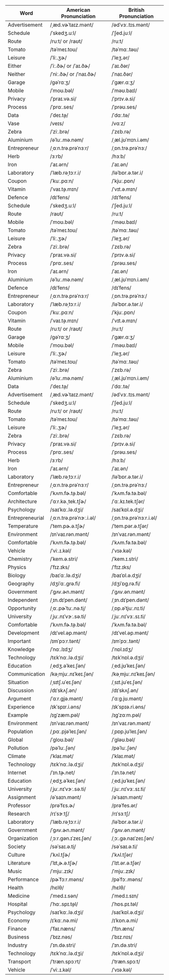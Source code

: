 | Word               | American Pronunciation   | British Pronunciation   |
|-------------------|-------------------------|-----------------------|
| Advertisement      | /ˌæd.vɚˈtaɪz.mənt/      | /ədˈvɜː.tɪs.mənt/     |
| Schedule           | /ˈskedʒ.uːl/            | /ˈʃed.juːl/           |
| Route              | /ruːt/ or /raʊt/        | /ruːt/                |
| Tomato             | /təˈmeɪ.toʊ/            | /təˈmɑː.təʊ/          |
| Leisure            | /ˈliː.ʒɚ/               | /ˈleʒ.ər/             |
| Either             | /ˈiː.ðɚ/ or /ˈaɪ.ðɚ/    | /ˈaɪ.ðər/             |
| Neither            | /ˈniː.ðɚ/ or /ˈnaɪ.ðɚ/  | /ˈnaɪ.ðər/            |
| Garage             | /ɡəˈrɑːʒ/               | /ˈɡær.ɑːʒ/            |
| Mobile             | /ˈmoʊ.bəl/              | /ˈməʊ.baɪl/           |
| Privacy            | /ˈpraɪ.və.si/           | /ˈprɪv.ə.si/          |
| Process            | /ˈprɑː.ses/             | /ˈprəʊ.ses/           |
| Data               | /ˈdeɪ.t̬ə/               | /ˈdɑː.tə/             |
| Vase               | /veɪs/                  | /vɑːz/                |
| Zebra              | /ˈziː.brə/              | /ˈzɛb.rə/             |
| Aluminium          | /əˈluː.mə.nəm/          | /ˌæl.jʊˈmɪn.i.əm/    |
| Entrepreneur       | /ˌɑːn.trə.prəˈnɜːr/      | /ˌɒn.trə.prəˈnɜː/     |
| Herb               | /ɜːrb/                   | /hɜːb/                |
| Iron               | /ˈaɪ.ərn/               | /ˈaɪ.ən/              |
| Laboratory         | /ˈlæb.rəˌtɔːr.i/        | /ləˈbɒr.ə.tər.i/      |
| Coupon             | /ˈkuː.pɑːn/             | /ˈkjuː.pɒn/           |
| Vitamin            | /ˈvaɪ.t̬ə.mɪn/          | /ˈvɪt.ə.mɪn/          |
| Defence            | /dɪˈfens/               | /dɪˈfens/             |
| Schedule           | /ˈskedʒ.uːl/            | /ˈʃed.juːl/           |
| Route              | /raʊt/                  | /ruːt/                |
| Mobile             | /ˈmoʊ.bəl/              | /ˈməʊ.baɪl/           |
| Tomato             | /təˈmeɪ.toʊ/            | /təˈmɑː.təʊ/          |
| Leisure            | /ˈliː.ʒɚ/               | /ˈleʒ.ər/             |
| Zebra              | /ˈziː.brə/              | /ˈzɛb.rə/             |
| Privacy            | /ˈpraɪ.və.si/           | /ˈprɪv.ə.si/          |
| Process            | /ˈprɑː.ses/             | /ˈprəʊ.ses/           |
| Iron               | /ˈaɪ.ərn/               | /ˈaɪ.ən/              |
| Aluminium          | /əˈluː.mə.nəm/          | /ˌæl.jʊˈmɪn.i.əm/    |
| Defence            | /dɪˈfens/               | /dɪˈfens/             |
| Entrepreneur       | /ˌɑːn.trə.prəˈnɜːr/      | /ˌɒn.trə.prəˈnɜː/     |
| Laboratory         | /ˈlæb.rəˌtɔːr.i/        | /ləˈbɒr.ə.tər.i/      |
| Coupon             | /ˈkuː.pɑːn/             | /ˈkjuː.pɒn/           |
| Vitamin            | /ˈvaɪ.t̬ə.mɪn/          | /ˈvɪt.ə.mɪn/          |
| Route              | /ruːt/ or /raʊt/        | /ruːt/                |
| Garage             | /ɡəˈrɑːʒ/               | /ˈɡær.ɑːʒ/            |
| Mobile             | /ˈmoʊ.bəl/              | /ˈməʊ.baɪl/           |
| Leisure            | /ˈliː.ʒɚ/               | /ˈleʒ.ər/             |
| Tomato             | /təˈmeɪ.toʊ/            | /təˈmɑː.təʊ/          |
| Zebra              | /ˈziː.brə/              | /ˈzɛb.rə/             |
| Aluminium          | /əˈluː.mə.nəm/          | /ˌæl.jʊˈmɪn.i.əm/    |
| Data               | /ˈdeɪ.t̬ə/               | /ˈdɑː.tə/             |
| Advertisement      | /ˌæd.vɚˈtaɪz.mənt/      | /ədˈvɜː.tɪs.mənt/     |
| Schedule           | /ˈskedʒ.uːl/            | /ˈʃed.juːl/           |
| Route              | /ruːt/ or /raʊt/        | /ruːt/                |
| Tomato             | /təˈmeɪ.toʊ/            | /təˈmɑː.təʊ/          |
| Leisure            | /ˈliː.ʒɚ/               | /ˈleʒ.ər/             |
| Zebra              | /ˈziː.brə/              | /ˈzɛb.rə/             |
| Privacy            | /ˈpraɪ.və.si/           | /ˈprɪv.ə.si/          |
| Process            | /ˈprɑː.ses/             | /ˈprəʊ.ses/           |
| Herb               | /ɜːrb/                   | /hɜːb/                |
| Iron               | /ˈaɪ.ərn/               | /ˈaɪ.ən/              |
| Laboratory         | /ˈlæb.rəˌtɔːr.i/        | /ləˈbɒr.ə.tər.i/      |
| Entrepreneur       | /ˌɑːn.trə.prəˈnɜːr/      | /ˌɒn.trə.prəˈnɜː/     |
| Comfortable        | /ˈkʌm.fɚ.t̬ə.bəl/      | /ˈkʌm.fə.tə.bəl/       |
| Architecture       | /ˈɑːr.kə.ˌtek.tʃɚ/    | /ˈɑː.kɪ.tek.tʃər/      |
| Psychology         | /saɪˈkɑː.lə.dʒi/       | /saɪˈkɒl.ə.dʒi/        |
| Entrepreneurial    | /ˌɑːn.trə.prəˈnɝː.i.əl/| /ˌɒn.trə.prəˈnɜːr.i.əl/|
| Temperature        | /ˈtem.pɚ.ə.tʃɚ/       | /ˈtem.pər.ə.tʃər/      |
| Environment        | /ɪnˈvaɪ.rən.mənt/      | /ɪnˈvaɪ.rən.mənt/      |
| Comfortable        | /ˈkʌm.fɚ.t̬ə.bəl/      | /ˈkʌm.fə.tə.bəl/       |
| Vehicle            | /ˈviː.ɪ.kəl/           | /ˈvɪə.kəl/             |
| Chemistry          | /ˈkem.ə.stri/           | /ˈkem.ɪ.stri/           |
| Physics            | /ˈfɪz.ɪks/             | /ˈfɪz.ɪks/             |
| Biology            | /baɪˈɑː.lə.dʒi/         | /baɪˈɒl.ə.dʒi/         |
| Geography          | /dʒiˈɑː.grə.fi/         | /dʒiˈɒɡ.rə.fi/         |
| Government         | /ˈɡʌv.ɚn.mənt/         | /ˈɡʌv.ən.mənt/         |
| Independent        | /ˌɪn.dɪˈpen.dənt/      | /ˌɪn.dɪˈpen.dənt/      |
| Opportunity        | /ˌɑː.pɚˈtuː.nə.t̬i/    | /ˌɒp.əˈtjuː.nɪ.ti/     |
| University         | /ˌjuː.nɪˈvɝː.sə.ti/    | /ˌjuː.nɪˈvɜː.sɪ.ti/    |
| Comfortable        | /ˈkʌm.fɚ.t̬ə.bəl/      | /ˈkʌm.fə.tə.bəl/       |
| Development        | /dɪˈvel.əp.mənt/       | /dɪˈvel.əp.mənt/       |
| Important          | /ɪmˈpɔːr.tənt/         | /ɪmˈpɔː.tənt/          |
| Knowledge          | /ˈnɑː.lɪdʒ/            | /ˈnɒl.ɪdʒ/             |
| Technology         | /tɛkˈnɑː.lə.dʒi/       | /tɛkˈnɒl.ə.dʒi/        |
| Education          | /ˌedʒ.əˈkeɪ.ʃən/       | /ˌed.jʊˈkeɪ.ʃən/       |
| Communication      | /kəˌmjuː.nɪˈkeɪ.ʃən/   | /kəˌmjuː.nɪˈkeɪ.ʃən/   |
| Situation          | /ˌsɪtʃ.uˈeɪ.ʃən/       | /ˌsɪt.juˈeɪ.ʃən/       |
| Discussion         | /dɪˈskʌʃ.ən/           | /dɪˈskʌʃ.ən/           |
| Argument           | /ˈɑːr.ɡjə.mənt/        | /ˈɑːɡ.jʊ.mənt/         |
| Experience         | /ɪkˈspɪr.i.əns/        | /ɪkˈspɪə.ri.əns/       |
| Example            | /ɪɡˈzæm.pəl/           | /ɪɡˈzɑːm.pəl/          |
| Environment        | /ɪnˈvaɪ.rən.mənt/      | /ɪnˈvaɪ.rən.mənt/      |
| Population         | /ˌpɑː.pjəˈleɪ.ʃən/     | /ˌpɒp.jʊˈleɪ.ʃən/      |
| Global             | /ˈɡloʊ.bəl/            | /ˈɡləʊ.bəl/            |
| Pollution          | /pəˈluː.ʃən/           | /pəˈluː.ʃən/           |
| Climate            | /ˈklaɪ.mət/            | /ˈklaɪ.mət/            |
| Technology         | /tɛkˈnɑː.lə.dʒi/       | /tɛkˈnɒl.ə.dʒi/        |
| Internet           | /ˈɪn.t̬ɚ.net/           | /ˈɪn.tə.net/           |
| Education          | /ˌedʒ.əˈkeɪ.ʃən/       | /ˌed.jʊˈkeɪ.ʃən/       |
| University         | /ˌjuː.nɪˈvɝː.sə.ti/    | /ˌjuː.nɪˈvɜː.sɪ.ti/    |
| Assignment         | /əˈsaɪn.mənt/          | /əˈsaɪn.mənt/          |
| Professor          | /prəˈfɛs.ɚ/            | /prəˈfes.ər/           |
| Research           | /rɪˈsɝːtʃ/             | /rɪˈsɜːtʃ/             |
| Laboratory         | /ˈlæb.rəˌtɔːr.i/        | /ləˈbɒr.ə.tər.i/      |
| Government         | /ˈɡʌv.ɚn.mənt/         | /ˈɡʌv.ən.mənt/         |
| Organization       | /ˌɔːr.ɡən.ɪˈzeɪ.ʃən/   | /ˌɔː.ɡə.naɪˈzeɪ.ʃən/   |
| Society            | /səˈsaɪ.ə.t̬i/          | /səˈsaɪ.ə.ti/           |
| Culture            | /ˈkʌl.tʃɚ/             | /ˈkʌl.tʃər/            |
| Literature         | /ˈlɪt̬.ɚ.ə.tʃɚ/         | /ˈlɪt.ər.ə.tʃər/       |
| Music              | /ˈmjuː.zɪk/             | /ˈmjuː.zɪk/            |
| Performance        | /pɚˈfɔːr.məns/          | /pəˈfɔː.məns/          |
| Health             | /hɛlθ/                  | /hɛlθ/                  |
| Medicine           | /ˈmed.ɪ.sən/            | /ˈmed.ɪ.sɪn/           |
| Hospital           | /ˈhɑː.spɪ.t̬əl/         | /ˈhɒs.pɪ.təl/          |
| Psychology         | /saɪˈkɑː.lə.dʒi/        | /saɪˈkɒl.ə.dʒi/        |
| Economy            | /ɪˈkɑː.nə.mi/           | /ɪˈkɒn.ə.mi/           |
| Finance            | /ˈfaɪ.næns/             | /ˈfɪn.æns/             |
| Business           | /ˈbɪz.nəs/              | /ˈbɪz.nɪs/             |
| Industry           | /ˈɪn.də.stri/           | /ˈɪn.də.stri/           |
| Technology         | /tɛkˈnɑː.lə.dʒi/       | /tɛkˈnɒl.ə.dʒi/        |
| Transport          | /ˈtræn.spɔːrt/          | /ˈtræn.spɔːt/          |
| Vehicle            | /ˈviː.ɪ.kəl/           | /ˈvɪə.kəl/             |
